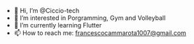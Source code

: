 - 👋 Hi, I’m @Ciccio-tech
- 👀 I’m interested in Porgramming, Gym and Volleyball
- 🌱 I’m currently learning Flutter
- 📫 How to reach me: francescocammarota1007@gmail.com
